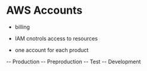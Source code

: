 # AWS Accounts

- billing

- IAM cnotrols access to resources

- one account for each product

-- Production
-- Preproduction
-- Test
-- Development